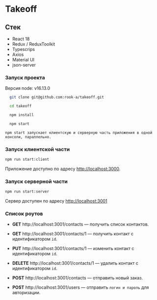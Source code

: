 # Takeoff

## Стек

- React 18
- Redux / ReduxToolkit
- Typescrips
- Axios
- Material UI
- json-server

### Запуск проекта

Версия node: v16.13.0

```bash
  git clone git@github.com:rook-a/takeoff.git

  cd takeoff

  npm install

  npm start
```

`npm start запускает клиентскую и серверную часть приложения в одной консоли, параллельно.`

### Запуск клиентской части

```bash
npm run start:client
```

Приложение доступно по адресу [http://localhost:3000](http://localhost:3000).

### Запуск серверной части

```bash
npm run start:server
```

Сервер доступен по адресу [http://localhost:3001](http://localhost:3001)

### Список роутов

- **GET** http://localhost:3001/contacts — получить список контактов.

- **GET** http://localhost:3001/contacts/1 — получить контакт c идентификатором `id`.

- **PUT** http://localhost:3001/contacts/1 — изменить контакт c идентификатором `id`.

- **DELETE** http://localhost:3001/contacts/1 — удалить контакт c идентификатором `id`.

- **POST** http://localhost:3001/contacts — отправить новый заказ.

- **POST** http://localhost:3001/users — отправить `логин и пароль` для авторизации.
